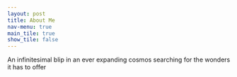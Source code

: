 ```yaml
---
layout: post
title: About Me
nav-menu: true
main_tile: true
show_tile: false
---
```


An infinitesimal blip in an ever expanding cosmos searching for the wonders it has to offer
